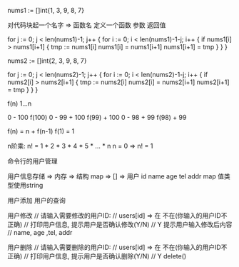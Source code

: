 

nums1 := []int{1, 3, 9, 8, 7}

对代码块起一个名字 => 函数名
定义一个函数
参数
返回值

for j := 0; j < len(nums1)-1; j++ {
    for i := 0; i < len(nums1)-1-j; i++ {
        if nums1[i] > nums1[i+1] {
            tmp := nums1[i]
            nums1[i] = nums1[i+1]
            nums1[i+1] = tmp
        }
    }
}


nums2 := []int{2, 3, 9, 8, 7}

for j := 0; j < len(nums2)-1; j++ {
    for i := 0; i < len(nums2)-1-j; i++ {
        if nums2[i] > nums2[i+1] {
            tmp := nums2[i]
            nums2[i] = nums2[i+1]
            nums2[i+1] = tmp
        }
    }
}

f(n) 1...n

0 - 100 f(100)
0 - 99 + 100  f(99) + 100
0 - 98 + 99 f(98) + 99

f(n) = n + f(n-1)
f(1) = 1


n阶乘:
n! = 1 * 2 * 3 * 4 * 5 * ... * n
n = 0 => n! = 1


命令行的用户管理

用户信息存储
    => 内存
    => 结构 map => []
    => 用户 id name age tel addr
            map
            值类型使用string

用户添加
用户的查询

用户修改
    // 请输入需要修改的用户ID:
    // users[id] => 在 不在(你输入的用户ID不正确)
    // 打印用户信息, 提示用户是否确认修改(Y/N)
    // Y 提示用户输入修改后内容
    // name, age ,tel, addr

用户删除
    // 请输入需要删除的用户ID:
    // users[id] => 在 不在(你输入的用户ID不正确)
    // 打印用户信息, 提示用户是否确认删除(Y/N)
    // Y delete()